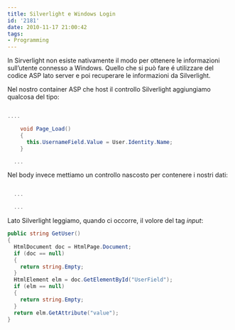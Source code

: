 ```yaml
---
title: Silverlight e Windows Login
id: '2181'
date: 2010-11-17 21:00:42
tags:
- Programming
---
```


In Sirverlight non esiste nativamente il modo per ottenere le informazioni sull’utente connesso a Windows. Quello che si può fare é utilizzare del codice ASP lato server e poi recuperare le informazioni da Silverlight.

Nel nostro container ASP che host il controllo Silverlight aggiungiamo qualcosa del tipo:

```csharp

....

    void Page_Load()
    {
      this.UsernameField.Value = User.Identity.Name;
    }

  ...
```

Nel body invece mettiamo un controllo nascosto per contenere i nostri dati:

```csharp

  ...

  ...

```

Lato Silverlight leggiamo, quando ci occorre, il volore del tag _input_:

```csharp
public string GetUser()
{
  HtmlDocument doc = HtmlPage.Document;
  if (doc == null)
  {
    return string.Empty;
  }
  HtmlElement elm = doc.GetElementById("UserField");
  if (elm == null)
  {
    return string.Empty;
  }
  return elm.GetAttribute("value");
}
```